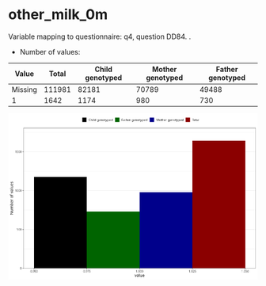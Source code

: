 # other_milk_0m
Variable mapping to questionnaire: q4, question DD84.
.
- Number of values:

| Value | Total | Child genotyped | Mother genotyped | Father genotyped |
| ----- | ----- | --------------- | ---------------- | ---------------- |
| Missing | 111981 | 82181 | 70789 | 49488 |
| 1 | 1642 | 1174 | 980 |730 |



![](other_milk_0m_n.png)



